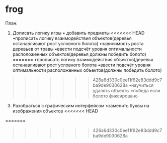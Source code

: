 # frog
План: 
1) Дописать логику игры
• добавить предметы
<<<<<<< HEAD
•прописать логику взаимодействия объектов(деревья останавливают рост условного болота)
•зависимость роста деревьев от травы
•ввести подсчëт уровня оптимальности расположенных объектов(деревья должны победить болото)
=======
•прописать логику взаимодействия объектов(деревья останавливают рост условного болота
•ввести подсчëт уровня оптимальности расположенных объектов(должны победить болото)
>>>>>>> 426a6d330c0ee11f62e83ddd9c7ba9de9030628a
•научиться удалять объекты
•победа если болото фиксировано


3) Разобраться с графическим интерфейсом
•заменить буквы на изображения объектов
<<<<<<< HEAD

=======
>>>>>>> 426a6d330c0ee11f62e83ddd9c7ba9de9030628a
